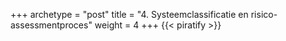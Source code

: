 +++
archetype = "post"
title = "4. Systeemclassificatie en risico-assessmentproces"
weight = 4
+++
{{< piratify >}}